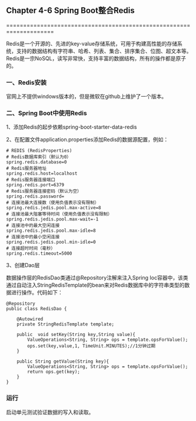 ## Chapter 4-6 Spring Boot整合Redis
====================================================================

Redis是一个开源的、先进的key-value存储系统，可用于构建高性能的存储系统，支持的数据结构有字符串、哈希、列表、集合、排序集合、位图、超文本等。Redis是一宗NoSQL，读写非常快，支持丰富的数据结构，所有的操作都是原子的。

### 一、Redis安装
官网上不提供windows版本的，但是微软在github上维护了一个版本。

### 二、Spring Boot中使用Redis
1、添加Redis的起步依赖spring-boot-starter-data-redis

2、在配置文件application.properties添加Redis的数据源配置，例如：
```
# REDIS (RedisProperties)
# Redis数据库索引（默认为0）
spring.redis.database=0
# Redis服务器地址
spring.redis.host=localhost
# Redis服务器连接端口
spring.redis.port=6379
# Redis服务器连接密码（默认为空）
spring.redis.password=
# 连接池最大连接数（使用负值表示没有限制）
spring.redis.jedis.pool.max-active=8
# 连接池最大阻塞等待时间（使用负值表示没有限制）
spring.redis.jedis.pool.max-wait=-1
# 连接池中的最大空闲连接
spring.redis.jedis.pool.max-idle=8
# 连接池中的最小空闲连接
spring.redis.jedis.pool.min-idle=0
# 连接超时时间（毫秒）
spring.redis.timeout=5000
```
3、创建Dao层

数据操作层的RedisDao类通过@Repository注解来注入Spring Ioc容器中，该类通过自动注入StringRedisTemplate的bean来对Redis数据库中的字符串类型的数据进行操作。代码如下：
```
@Repository
public class RedisDao {

    @Autowired
    private StringRedisTemplate template;

    public  void setKey(String key,String value){
        ValueOperations<String, String> ops = template.opsForValue();
        ops.set(key,value,1, TimeUnit.MINUTES);//1分钟过期
    }

    public String getValue(String key){
        ValueOperations<String, String> ops = template.opsForValue();
        return ops.get(key);
    }
}
```
### 运行
启动单元测试验证数据的写入和读取。   


